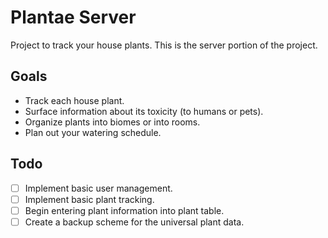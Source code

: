 # Plantae Server

Project to track your house plants. This is the server portion of the project.

## Goals

- Track each house plant.
- Surface information about its toxicity (to humans or pets).
- Organize plants into biomes or into rooms.
- Plan out your watering schedule.

## Todo

- [ ] Implement basic user management.
- [ ] Implement basic plant tracking.
- [ ] Begin entering plant information into plant table.
- [ ] Create a backup scheme for the universal plant data.
